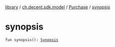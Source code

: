[library](../../index.md) / [ch.decent.sdk.model](../index.md) / [Purchase](index.md) / [synopsis](./synopsis.md)

# synopsis

`fun synopsis(): `[`Synopsis`](../-synopsis/index.md)